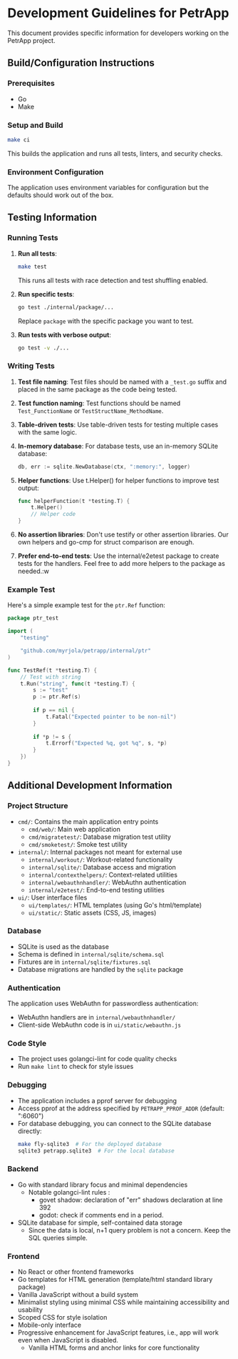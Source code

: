 # Development Guidelines for PetrApp

This document provides specific information for developers working on the PetrApp project.

## Build/Configuration Instructions

### Prerequisites

- Go
- Make

### Setup and Build

```bash
make ci
```

This builds the application and runs all tests, linters, and security checks.

### Environment Configuration

The application uses environment variables for configuration but the defaults should work out of the box.

## Testing Information

### Running Tests

1. **Run all tests**:
   ```bash
   make test
   ```
   This runs all tests with race detection and test shuffling enabled.

2. **Run specific tests**:
   ```bash
   go test ./internal/package/...
   ```
   Replace `package` with the specific package you want to test.

3. **Run tests with verbose output**:
   ```bash
   go test -v ./...
   ```

### Writing Tests

1. **Test file naming**: Test files should be named with a `_test.go` suffix and placed in the same package as the code
   being tested.

2. **Test function naming**: Test functions should be named `Test_FunctionName` or `TestStructName_MethodName`.

3. **Table-driven tests**: Use table-driven tests for testing multiple cases with the same logic.

4. **In-memory database**: For database tests, use an in-memory SQLite database:
   ```go
   db, err := sqlite.NewDatabase(ctx, ":memory:", logger)
   ```

5. **Helper functions**: Use t.Helper() for helper functions to improve test output:
   ```go
   func helperFunction(t *testing.T) {
       t.Helper()
       // Helper code
   }
   ```
6. **No assertion libraries**: Don't use testify or other assertion libraries. Our own helpers and go-cmp for struct
   comparison are enough.
7. **Prefer end-to-end tests**: Use the internal/e2etest package to create tests for the handlers. Feel free to add more
   helpers to the package as needed.:w

### Example Test

Here's a simple example test for the `ptr.Ref` function:

```go
package ptr_test

import (
	"testing"

	"github.com/myrjola/petrapp/internal/ptr"
)

func TestRef(t *testing.T) {
	// Test with string
	t.Run("string", func(t *testing.T) {
		s := "test"
		p := ptr.Ref(s)
		
		if p == nil {
			t.Fatal("Expected pointer to be non-nil")
		}
		
		if *p != s {
			t.Errorf("Expected %q, got %q", s, *p)
		}
	})
}
```

## Additional Development Information

### Project Structure

- `cmd/`: Contains the main application entry points
    - `cmd/web/`: Main web application
    - `cmd/migratetest/`: Database migration test utility
    - `cmd/smoketest/`: Smoke test utility
- `internal/`: Internal packages not meant for external use
    - `internal/workout/`: Workout-related functionality
    - `internal/sqlite/`: Database access and migration
    - `internal/contexthelpers/`: Context-related utilities
    - `internal/webauthnhandler/`: WebAuthn authentication
    - `internal/e2etest/`: End-to-end testing utilities
- `ui/`: User interface files
    - `ui/templates/`: HTML templates (using Go's html/template)
    - `ui/static/`: Static assets (CSS, JS, images)

### Database

- SQLite is used as the database
- Schema is defined in `internal/sqlite/schema.sql`
- Fixtures are in `internal/sqlite/fixtures.sql`
- Database migrations are handled by the `sqlite` package

### Authentication

The application uses WebAuthn for passwordless authentication:

- WebAuthn handlers are in `internal/webauthnhandler/`
- Client-side WebAuthn code is in `ui/static/webauthn.js`

### Code Style

- The project uses golangci-lint for code quality checks
- Run `make lint` to check for style issues

### Debugging

- The application includes a pprof server for debugging
- Access pprof at the address specified by `PETRAPP_PPROF_ADDR` (default: ":6060")
- For database debugging, you can connect to the SQLite database directly:
  ```bash
  make fly-sqlite3  # For the deployed database
  sqlite3 petrapp.sqlite3  # For the local database
  ```

### Backend

- Go with standard library focus and minimal dependencies
    - Notable golangci-lint rules :
        - govet shadow: declaration of "err" shadows declaration at line 392
        - godot: check if comments end in a period.
- SQLite database for simple, self-contained data storage
    - Since the data is local, n+1 query problem is not a concern. Keep the SQL queries simple.

### Frontend

- No React or other frontend frameworks
- Go templates for HTML generation (template/html standard library package)
- Vanilla JavaScript without a build system
- Minimalist styling using minimal CSS while maintaining accessibility and usability
- Scoped CSS for style isolation
- Mobile-only interface
- Progressive enhancement for JavaScript features, i.e., app will work even when JavaScript is disabled.
    - Vanilla HTML forms and anchor links for core functionality

